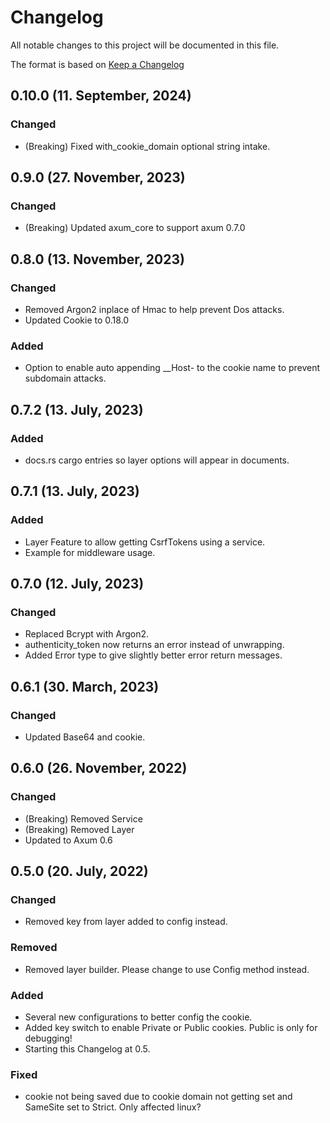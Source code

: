 # Changelog

All notable changes to this project will be documented in this file.

The format is based on [Keep a Changelog](https://keepachangelog.com/en/1.0.0/)

## 0.10.0 (11. September, 2024)
### Changed
- (Breaking) Fixed with_cookie_domain optional string intake.

## 0.9.0 (27. November, 2023)
### Changed
- (Breaking) Updated axum_core to support axum 0.7.0

## 0.8.0 (13. November, 2023)
### Changed
- Removed Argon2 inplace of Hmac<Sha256> to help prevent Dos attacks.
- Updated Cookie to 0.18.0

### Added
- Option to enable auto appending __Host- to the cookie name to prevent subdomain attacks.

## 0.7.2 (13. July, 2023)
### Added
- docs.rs cargo entries so layer options will appear in documents.

## 0.7.1 (13. July, 2023)
### Added
- Layer Feature to allow getting CsrfTokens using a service.
- Example for middleware usage.

## 0.7.0 (12. July, 2023)
### Changed
- Replaced Bcrypt with Argon2.
- authenticity_token now returns an error instead of unwrapping.
- Added Error type to give slightly better error return messages.

## 0.6.1 (30. March, 2023)
### Changed
- Updated Base64 and cookie.

## 0.6.0 (26. November, 2022)
### Changed
- (Breaking) Removed Service
- (Breaking) Removed Layer
- Updated to Axum 0.6

## 0.5.0 (20. July, 2022)
### Changed
- Removed key from layer added to config instead.

### Removed
- Removed layer builder. Please change to use Config method instead.

### Added
- Several new configurations to better config the cookie.
- Added key switch to enable Private or Public cookies. Public is only for debugging!
- Starting this Changelog at 0.5.

### Fixed
- cookie not being saved due to cookie domain not getting set and SameSite set to Strict. Only affected linux?
